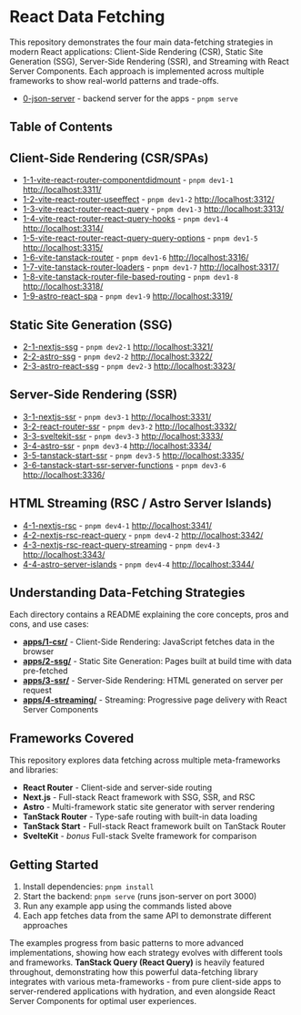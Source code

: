 # React Data Fetching

This repository demonstrates the four main data-fetching strategies in modern React applications: Client-Side Rendering (CSR), Static Site Generation (SSG), Server-Side Rendering (SSR), and Streaming with React Server Components. Each approach is implemented across multiple frameworks to show real-world patterns and trade-offs.

- [0-json-server](./apps/0-json-server) - backend server for the apps - `pnpm serve`

## Table of Contents

## Client-Side Rendering (CSR/SPAs)

- [1-1-vite-react-router-componentdidmount](./apps/1-spa/1-1-vite-react-router-componentdidmount) - `pnpm dev1-1` [http://localhost:3311/](http://localhost:3311/)
- [1-2-vite-react-router-useeffect](./apps/1-spa/1-2-vite-react-router-useeffect) - `pnpm dev1-2` [http://localhost:3312/](http://localhost:3312/)
- [1-3-vite-react-router-react-query](./apps/1-spa/1-3-vite-react-router-react-query) - `pnpm dev1-3` [http://localhost:3313/](http://localhost:3313/)
- [1-4-vite-react-router-react-query-hooks](./apps/1-spa/1-4-vite-react-router-react-query-hooks) - `pnpm dev1-4` [http://localhost:3314/](http://localhost:3314/)
- [1-5-vite-react-router-react-query-query-options](./apps/1-spa/1-5-vite-react-router-react-query-query-options) - `pnpm dev1-5` [http://localhost:3315/](http://localhost:3315/)
- [1-6-vite-tanstack-router](./apps/1-spa/1-6-vite-tanstack-router) - `pnpm dev1-6` [http://localhost:3316/](http://localhost:3316/)
- [1-7-vite-tanstack-router-loaders](./apps/1-spa/1-7-vite-tanstack-router-loaders) - `pnpm dev1-7` [http://localhost:3317/](http://localhost:3317/)
- [1-8-vite-tanstack-router-file-based-routing](./apps/1-spa/1-8-vite-tanstack-router-file-based-routing) - `pnpm dev1-8` [http://localhost:3318/](http://localhost:3318/)
- [1-9-astro-react-spa](./apps/1-spa/1-9-astro-react-spa) - `pnpm dev1-9` [http://localhost:3319/](http://localhost:3319/)

## Static Site Generation (SSG)

- [2-1-nextjs-ssg](./apps/2-ssg/2-1-nextjs-ssg) - `pnpm dev2-1` [http://localhost:3321/](http://localhost:3321/)
- [2-2-astro-ssg](./apps/2-ssg/2-2-astro-ssg) - `pnpm dev2-2` [http://localhost:3322/](http://localhost:3322/)
- [2-3-astro-react-ssg](./apps/2-ssg/2-3-astro-react-ssg) - `pnpm dev2-3` [http://localhost:3323/](http://localhost:3323/)

## Server-Side Rendering (SSR)

- [3-1-nextjs-ssr](./apps/3-ssr/3-1-nextjs-ssr) - `pnpm dev3-1` [http://localhost:3331/](http://localhost:3331/)
- [3-2-react-router-ssr](./apps/3-ssr/3-2-react-router-ssr) - `pnpm dev3-2` [http://localhost:3332/](http://localhost:3332/)
- [3-3-sveltekit-ssr](./apps/3-ssr/3-3-sveltekit-ssr) - `pnpm dev3-3` [http://localhost:3333/](http://localhost:3333/)
- [3-4-astro-ssr](./apps/3-ssr/3-4-astro-ssr) - `pnpm dev3-4` [http://localhost:3334/](http://localhost:3334/)
- [3-5-tanstack-start-ssr](./apps/3-ssr/3-5-tanstack-start-ssr) - `pnpm dev3-5` [http://localhost:3335/](http://localhost:3335/)
- [3-6-tanstack-start-ssr-server-functions](./apps/3-ssr/3-6-tanstack-start-ssr-server-functions) - `pnpm dev3-6` [http://localhost:3336/](http://localhost:3336/)

## HTML Streaming (RSC / Astro Server Islands)

- [4-1-nextjs-rsc](./apps/4-streaming/4-1-nextjs-rsc) - `pnpm dev4-1` [http://localhost:3341/](http://localhost:3341/)
- [4-2-nextjs-rsc-react-query](./apps/4-streaming/4-2-nextjs-rsc-react-query) - `pnpm dev4-2` [http://localhost:3342/](http://localhost:3342/)
- [4-3-nextjs-rsc-react-query-streaming](./apps/4-streaming/4-3-nextjs-rsc-react-query-streaming) - `pnpm dev4-3` [http://localhost:3343/](http://localhost:3343/)
- [4-4-astro-server-islands](./apps/4-streaming/4-4-astro-server-islands) - `pnpm dev4-4` [http://localhost:3344/](http://localhost:3344/)

## Understanding Data-Fetching Strategies

Each directory contains a README explaining the core concepts, pros and cons, and use cases:

- **[apps/1-csr/](./apps/1-csr/)** - Client-Side Rendering: JavaScript fetches data in the browser
- **[apps/2-ssg/](./apps/2-ssg/)** - Static Site Generation: Pages built at build time with data pre-fetched
- **[apps/3-ssr/](./apps/3-ssr/)** - Server-Side Rendering: HTML generated on server per request
- **[apps/4-streaming/](./apps/4-streaming/)** - Streaming: Progressive page delivery with React Server Components

## Frameworks Covered

This repository explores data fetching across multiple meta-frameworks and libraries:

- **React Router** - Client-side and server-side routing
- **Next.js** - Full-stack React framework with SSG, SSR, and RSC
- **Astro** - Multi-framework static site generator with server rendering
- **TanStack Router** - Type-safe routing with built-in data loading
- **TanStack Start** - Full-stack React framework built on TanStack Router
- **SvelteKit** - *bonus* Full-stack Svelte framework for comparison

## Getting Started

1. Install dependencies: `pnpm install`
2. Start the backend: `pnpm serve` (runs json-server on port 3000)
3. Run any example app using the commands listed above
4. Each app fetches data from the same API to demonstrate different approaches

The examples progress from basic patterns to more advanced implementations, showing how each strategy evolves with different tools and frameworks. **TanStack Query (React Query)** is heavily featured throughout, demonstrating how this powerful data-fetching library integrates with various meta-frameworks - from pure client-side apps to server-rendered applications with hydration, and even alongside React Server Components for optimal user experiences.
